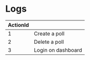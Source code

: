 # Logs



<table data-full-width="true"><thead><tr><th data-type="number">ActionId</th><th></th></tr></thead><tbody><tr><td>1</td><td>Create a poll</td></tr><tr><td>2</td><td>Delete a poll</td></tr><tr><td>3</td><td>Login on dashboard</td></tr></tbody></table>
